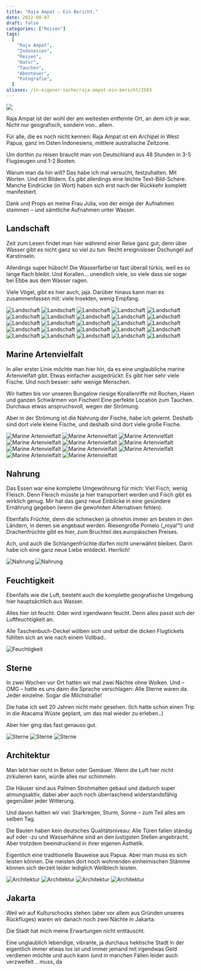 ```yaml
---
title: "Raja Ampat – Ein Bericht."
date: 2022-08-07
draft: false
categories: ["Reisen"]
tags:
  [
    "Raja Ampat",
    "Indonesien",
    "Reisen",
    "Natur",
    "Tauchen",
    "Abenteuer",
    "Fotografie",
  ]
aliases: /in-eigener-sache/raja-ampat-ein-bericht/2503
---
```


![](/images/raja.jpg)

Raja Ampat ist der wohl der am weitesten entfernte Ort, an dem ich je war. Nicht nur geografisch, sondern von.. allem.

Für alle, die es noch nicht kennen: Raja Ampat ist ein Archipel in West Papua, ganz im Osten Indonesiens, mittlere australische Zeitzone.

Um dorthin zu reisen braucht man von Deutschland aus 48 Stunden in 3-5 Flugzeugen und 1-2 Booten.

Warum man da hin will? Das habe ich mal versucht, festzuhalten. Mit Worten. Und mit Bildern. Es gibt allerdings eine leichte Text-Bild-Schere. Manche Eindrücke (in Wort) haben sich erst nach der Rückkehr komplett manifestiert.

Dank und Props an meine Frau Julia, von der einige der Aufnahmen stammen – und sämtliche Aufnahmen unter Wasser.

## Landschaft

Zeit zum Lesen findet man hier während einer Reise ganz gut, denn über Wasser gibt es nicht ganz so viel zu tun: Recht ereignisloser Dschungel auf Karstinseln.

Allerdings super hübsch! Die Wasserfarbe ist fast überall türkis, weil es so lange flach bleibt. Und Korallen... unendlich viele, so viele dass sie sogar bei Ebbe aus dem Wasser ragen.

Viele Vögel, gibt es hier auch, jaja. Darüber hinaus kann man es zusammenfassen mit: viele Insekten, wenig Empfang.

![Landschaft](/images/wp/IMG_5885.HEIC-1024x768.jpg)
![Landschaft](/images/wp/IMG_1569.HEIC-1024x768.jpg)
![Landschaft](/images/wp/IMG_1580.heic-1024x768.jpg)
![Landschaft](/images/wp/IMG_1592.heic-1024x768.jpg)
![Landschaft](/images/wp/IMG_1604.HEIC-1024x768.jpg)
![Landschaft](/images/wp/IMG_1641.HEIC-1024x768.jpg)
![Landschaft](/images/wp/IMG_1647.HEIC-1024x768.jpg)
![Landschaft](/images/wp/IMG_1743.HEIC-1024x758.jpg)
![Landschaft](/images/wp/IMG_1772.HEIC-1024x768.jpg)
![Landschaft](/images/wp/IMG_1844.HEIC-1024x768.jpg)
![Landschaft](/images/wp/IMG_1845.HEIC-1024x763.jpg)
![Landschaft](/images/wp/IMG_1910.HEIC-1024x768.jpg)
![Landschaft](/images/wp/IMG_1914.HEIC-1024x768.jpg)
![Landschaft](/images/wp/IMG_1929.HEIC-1024x768.jpg)
![Landschaft](/images/wp/IMG_2266.HEIC-1024x768.jpg)
![Landschaft](/images/wp/IMG_2322.HEIC-1024x768.jpg)
![Landschaft](/images/wp/IMG_2337.HEIC-1024x768.jpg)
![Landschaft](/images/wp/IMG_2515.HEIC-1024x768.jpg)
![Landschaft](/images/wp/IMG_2620.HEIC-1024x768.jpg)
![Landschaft](/images/wp/IMG_2700.HEIC-1024x768.jpg)
![Landschaft](/images/wp/IMG_6040.HEIC-1024x768.jpg)
![Landschaft](/images/wp/IMG_6065.HEIC-1024x768.jpg)
![Landschaft](/images/wp/IMG_6102.HEIC-1024x768.jpg)
![Landschaft](/images/wp/IMG_6150.HEIC-768x1024.jpg)
![Landschaft](/images/wp/IMG_6172.HEIC-1024x768.jpg)

## Marine Artenvielfalt

In aller erster Linie möchte man hier hin, da es eine unglaubliche marine Artenvielfalt gibt. Etwas einfacher ausgedrückt: Es gibt hier sehr viele Fische. Und noch besser: sehr wenige Menschen.

Wir hatten bis vor unseren Bungalow riesige Korallenriffe mit Rochen, Haien und ganzen Schwärmen von Fischen! Eine perfekte Location zum Tauchen. Durchaus etwas anspruchsvoll, wegen der Strömung.

Aber in der Strömung ist die Nahrung der Fische, habe ich gelernt. Deshalb sind dort viele kleine Fische, und deshalb sind dort viele große Fische.

![Marine Artenvielfalt](/images/wp/4F902A3C-AAAA-4E4D-A23F-DB63A3B056E9-1024x581.jpg)
![Marine Artenvielfalt](/images/wp/IMG_2586-1024x904.jpg)
![Marine Artenvielfalt](/images/wp/IMG_2587-1024x584.jpg)
![Marine Artenvielfalt](/images/wp/IMG_2589-1024x588.jpg)
![Marine Artenvielfalt](/images/wp/IMG_2592-1024x590.jpg)
![Marine Artenvielfalt](/images/wp/IMG_2593-1024x577.jpg)
![Marine Artenvielfalt](/images/wp/IMG_2595-1024x584.jpg)
![Marine Artenvielfalt](/images/wp/IMG_2596-1024x614.jpg)
![Marine Artenvielfalt](/images/wp/IMG_2597-1024x558.jpg)
![Marine Artenvielfalt](/images/wp/IMG_2668-1024x584.jpg)
![Marine Artenvielfalt](/images/wp/IMG_2670-1024x584.jpg)

## Nahrung

Das Essen war eine komplette Umgewöhnung für mich: Viel Fisch, wenig Fleisch. Denn Fleisch müsste ja hier transportiert werden und Fisch gibt es wirklich genug. Mir hat das ganz neue Einblicke in eine gesündere Ernährung gegeben (wenn die gewohnten Alternativen fehlen).

Ebenfalls Früchte, denn die schmecken ja ohnehin immer am besten in den Ländern, in denen sie angebaut werden. Riesengroße Pomelo („royal“!) und Drachenfrüchte gibt es hier, zum Bruchteil des europäischen Preises.

Ach, und auch die Schlangenfrüchte dürfen nicht unerwähnt bleiben. Darin habe ich eine ganz neue Liebe entdeckt. Herrlich!

![Nahrung](/images/wp/IMG_2240.HEIC-1024x768.jpg)
![Nahrung](/images/wp/IMG_6264.HEIC-1024x768.jpg)

## Feuchtigkeit

Ebenfalls wie die Luft, besteht auch die komplette geografische Umgebung hier hauptsächlich aus Wasser.

Alles hier ist feucht. Oder wird irgendwann feucht. Denn alles passt sich der Luftfeuchtigkeit an.

Alle Taschenbuch-Deckel wölben sich und selbst die dicken Flugtickets fühlten sich an wie nach einem Vollbad..

![Feuchtigkeit](/images/wp/IMG_6153.HEIC-1024x768.jpg)

## Sterne

In zwei Wochen vor Ort hatten wir mal zwei Nächte ohne Wolken. Und – OMG – hatte es uns dann die Sprache verschlagen: Alle Sterne waren da. Jeder einzelne. Sogar die Milchstraße!

Die habe ich seit 20 Jahren nicht mehr gesehen. (Ich hatte schon einen Trip in die Atacama Wüste geplant, um das mal wieder zu erleben..)

Aber hier ging das fast genauso gut.

![Sterne](/images/wp/IMG_5970.HEIC-1024x768.jpg)
![Sterne](/images/wp/IMG_2606.HEIC-1024x768.jpg)
![Sterne](/images/wp/IMG_2605.HEIC-768x1024.jpg)

## Architektur

Man lebt hier nicht in Beton oder Gemäuer. Wenn die Luft hier nicht zirkulieren kann, würde alles nur schimmeln.

Die Häuser sind aus Palmen Strohmatten gebaut und dadurch super atmungsaktiv, dabei aber auch noch überraschend widerstandsfähig gegenüber jeder Witterung.

Und davon hatten wir viel: Starkregen, Sturm, Sonne – zum Teil alles am selben Tag.

Die Bauten haben kein deutsches Qualitätsniveau: Alle Türen fallen ständig auf oder -zu und Wasserhähne sind an den lustigsten Stellen angebracht. Aber trotzdem beeindruckend in ihrer eigenen Ästhetik.

Eigentlich eine traditionelle Bauweise aus Papua. Aber man muss es sich leisten können. Die meisten dort noch wohnenden einheimischen Stämme können sich derzeit leider lediglich Wellblech leisten.

![Architektur](/images/wp/IMG_6062.HEIC-768x1024.jpg)
![Architektur](/images/wp/IMG_6105.HEIC-1024x768.jpg)
![Architektur](/images/wp/IMG_6154.HEIC-768x1024.jpg)
![Architektur](/images/wp/IMG_2271.HEIC-1024x768.jpg)

## Jakarta

Weil wir auf Kulturschocks stehen (aber vor allem aus Gründen unseres Rückfluges) waren wir danach noch zwei Nächte in Jakarta.

Die Stadt hat mich meine Erwartungen nicht enttäuscht.

Eine unglaublich lebendige, vibrante, ja durchaus hektische Stadt in der eigentlich immer etwas los ist und immer jemand mit irgendwas Geld verdienen möchte und auch kann (und in manchen Fällen leider auch verzweifelt .. muss, da
